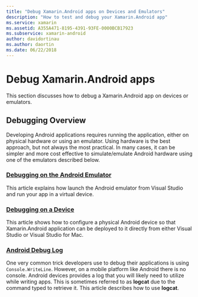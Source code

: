 ```yaml
---
title: "Debug Xamarin.Android apps on Devices and Emulators"
description: "How to test and debug your Xamarin.Android app"
ms.service: xamarin
ms.assetid: A355A471-8195-4391-93FE-0000BCB17923
ms.subservice: xamarin-android
author: davidortinau
ms.author: daortin
ms.date: 06/22/2018
---
```


# Debug Xamarin.Android apps

This section discusses how to debug a Xamarin.Android app on devices or emulators.

## Debugging Overview

Developing Android applications requires running the application,
either on physical hardware or using an emulator. Using
hardware is the best approach, but not always the most practical. In
many cases, it can be simpler and more cost effective to
simulate/emulate Android hardware using one of the emulators
described below.

### [Debugging on the Android Emulator](~/android/deploy-test/debugging/debug-on-emulator.md)

This article explains how launch the Android emulator from Visual
Studio and run your app in a virtual device.

### [Debugging on a Device](~/android/deploy-test/debugging/debug-on-device.md)

This article shows how to configure a physical Android device so that
Xamarin.Android application can be deployed to it directly from either
Visual Studio or Visual Studio for Mac.

### [Android Debug Log](~/android/deploy-test/debugging/android-debug-log.md)

One very common trick developers use to debug their applications
is using `Console.WriteLine`. However, on a mobile platform like Android
there is no console. Android devices provides a log that you will
likely need to utilize while writing apps. This is sometimes referred
to as **logcat** due to the command typed to retrieve it. This article
describes how to use **logcat**.
